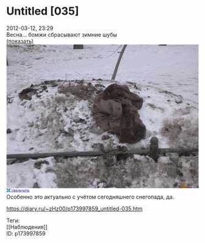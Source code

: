 Untitled [035]
===============

   
 2012-03-12, 23:29   
  Весна... бомжи сбрасывают зимние шубы   
  [(показать)](https://zHz00.diary.ru/p173997859.htm?index=1#linkmore173997859m1)      
   [![](pics/fb87e68aaf5et.jpg)](http://radikal.ru/F/s61.radikal.ru/i172/1203/7e/fb87e68aaf5e.jpg)       
 Особенно это актуально с учётом сегодняшнего снегопада, да.   
    
 <https://diary.ru/~zHz00/p173997859_untitled-035.htm>   
   
 Теги:   
 [[Наблюдения]]   
 ID: p173997859